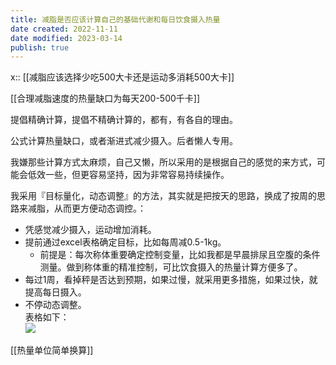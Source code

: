 ```yaml
---
title: 减脂是否应该计算自己的基础代谢和每日饮食摄入热量
date created: 2022-11-11
date modified: 2023-03-14
publish: true
---
```


x:: [[减脂应该选择少吃500大卡还是运动多消耗500大卡]]

[[合理减脂速度的热量缺口为每天200-500千卡]]

提倡精确计算，提倡不精确计算的，都有，有各自的理由。

公式计算热量缺口，或者渐进式减少摄入。后者懒人专用。

我嫌那些计算方式太麻烦，自己又懒，所以采用的是根据自己的感觉的来方式，可能会低效一些，但更容易坚持，因为非常容易持续操作。

我采用『目标量化，动态调整』的方法，其实就是把按天的思路，换成了按周的思路来减脂，从而更方便动态调控。：

- 凭感觉减少摄入，运动增加消耗。
- 提前通过excel表格确定目标，比如每周减0.5-1kg。
	- 前提是：每次称体重要确定控制变量，比如我都是早晨排尿且空腹的条件测量。做到称体重的精准控制，可比饮食摄入的热量计算方便多了。
- 每过1周，看掉秤是否达到预期，如果过慢，就采用更多措施，如果过快，就提高每日摄入。
- 不停动态调整。  
表格如下：  
![](https://img.oldwinter.top/20221209214209.png)

[[热量单位简单换算]]